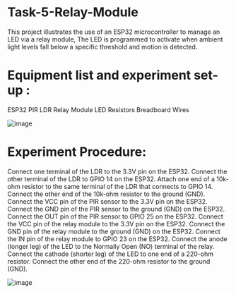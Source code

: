 # Task-5-Relay-Module

This project illustrates the use of an ESP32 microcontroller to manage an LED via a relay module, The LED is programmed to activate when ambient light levels fall below a specific threshold and motion is detected.

# Equipment list and experiment set-up :
ESP32 
PIR
LDR
Relay Module 
LED
Resistors
Breadboard
Wires

![image](https://github.com/user-attachments/assets/286baa43-80fe-4d0e-b69f-8aaa2a5e234a)

# Experiment Procedure:

Connect one terminal of the LDR to the 3.3V pin on the ESP32.
Connect the other terminal of the LDR to GPIO 14 on the ESP32.
Attach one end of a 10k-ohm resistor to the same terminal of the LDR that connects to GPIO 14.
Connect the other end of the 10k-ohm resistor to the ground (GND).
Connect the VCC pin of the PIR sensor to the 3.3V pin on the ESP32.
Connect the GND pin of the PIR sensor to the ground (GND) on the ESP32.
Connect the OUT pin of the PIR sensor to GPIO 25 on the ESP32.
Connect the VCC pin of the relay module to the 3.3V pin on the ESP32.
Connect the GND pin of the relay module to the ground (GND) on the ESP32.
Connect the IN pin of the relay module to GPIO 23 on the ESP32.
Connect the anode (longer leg) of the LED to the Normally Open (NO) terminal of the relay.
Connect the cathode (shorter leg) of the LED to one end of a 220-ohm resistor.
Connect the other end of the 220-ohm resistor to the ground (GND).

![image](https://github.com/user-attachments/assets/72f4ab25-0857-4b70-bef3-ebecaf2b6958)

